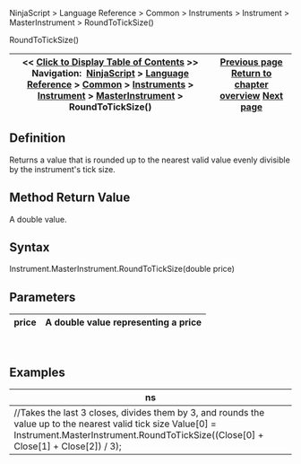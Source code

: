 ﻿
NinjaScript > Language Reference > Common > Instruments > Instrument > MasterInstrument > RoundToTickSize()

RoundToTickSize()

| << [Click to Display Table of Contents](roundtoticksize.md) >> **Navigation:**     [NinjaScript](ninjascript-1.md) > [Language Reference](language_reference_wip-1.md) > [Common](common-1.md) > [Instruments](instruments_ninjascript-1.md) > [Instrument](instrument-1.md) > [MasterInstrument](masterinstrument-1.md) > RoundToTickSize() | [Previous page](rollovercollection-1.md) [Return to chapter overview](masterinstrument-1.md) [Next page](rounddowntoticksize-1.md) |
| --- | --- |
## Definition
Returns a value that is rounded up to the nearest valid value evenly divisible by the instrument's tick size.
## 
## Method Return Value
A double value.
 
## Syntax
Instrument.MasterInstrument.RoundToTickSize(double price)
 
## Parameters

| price | A double value representing a price |
| --- | --- |
 
## Examples

| ns |
| --- |
| //Takes the last 3 closes, divides them by 3, and rounds the value up to the nearest valid tick size Value[0] = Instrument.MasterInstrument.RoundToTickSize((Close[0] + Close[1] + Close[2]) / 3); |

